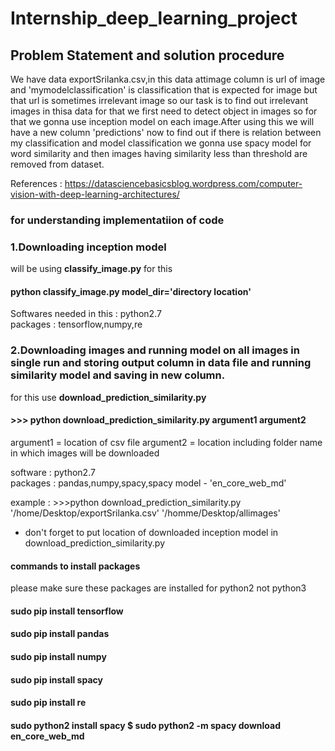 # Internship_deep_learning_project
<h2>Problem Statement and solution procedure</h2>
We have data exportSrilanka.csv,in this data attimage column is url of image and 'mymodelclassification' is classification that is expected for image but that url is sometimes irrelevant image so our task is to find out irrelevant images in thisa data for that we first need to detect object in images so for that we gonna use inception model on each image.After using this we will have a new column 'predictions' now to find out if there is relation between my classification and model classification we gonna use spacy model for word similarity and then images having similarity less than threshold are removed from dataset.


References : <href>https://datasciencebasicsblog.wordpress.com/computer-vision-with-deep-learning-architectures/</href>

<h3>for understanding implementatiion of code</h3>
<h3>1.Downloading inception model </h3>

will be using <b>classify_image.py</b> for this 

<h4> python  classify_image.py  model_dir='directory location'</h4>
Softwares needed in this : python2.7 <br>
packages : tensorflow,numpy,re

<h3>2.Downloading images and running model on all images in single run and storing output column in data file and running similarity model and saving in new column.</h3>

for this use <b>download_prediction_similarity.py</b>

<h4>>>> python download_prediction_similarity.py argument1 argument2</h4>

argument1 = location of csv file
argument2 = location including folder name in which images will be downloaded

software : python2.7 <br>
packages : pandas,numpy,spacy,spacy model - 'en_core_web_md'


example : >>>python download_prediction_similarity.py '/home/Desktop/exportSrilanka.csv' '/homme/Desktop/allimages' <br>

* don't forget to put location of downloaded inception model in download_prediction_similarity.py


<h4>commands to install packages</h4>

please make sure these packages are installed for python2 not python3

<h4>sudo pip install tensorflow</h4>
<h4>sudo pip install pandas </h4>
<h4>sudo pip install numpy </h4>
<h4>sudo pip install spacy</h4>
<h4>sudo pip install re</h4>
<h4>sudo python2 install spacy $ sudo python2 -m spacy download en_core_web_md  </h4>
 
